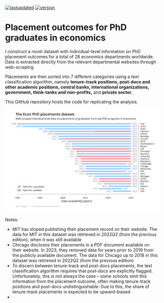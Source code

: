 
[![lastupdated](https://img.shields.io/badge/Last_updated-December_2023-blue.svg)](https://shields.io/)   [![version](https://img.shields.io/badge/version-2.0-orange.svg)](https://shields.io/)


# Placement outcomes for PhD graduates in economics

I construct a novel dataset with individual-level information on PhD placement outcomes for a total of 28 economics departments worldwide. Data is extracted directly from the relevant departmental websites through web-scraping.

Placements are then sorted into 7 different categories using a text classification algorithm, namely **tenure-track positions, 
post-docs and other academic positions, central banks, international organizations, government, think-tanks and non-profits,** and **private sector**.

This GitHub repository hosts the code for replicating the analysis. 

![Data availability](2_figures/data_availability.png)

Notes:
* MIT has stoped publishing their placement record on their website. The data for MIT in this dataset was retrieved in 2022Q2 (from the previous edition), when it was still available
* Chicago discloses their placements in a PDF document available on their website. In 2023, they removed data for years prior to 2019 from the publicly available document. The data for Chicago up to 2018 in this dataset was retrieved in 2022Q2 (from the previous edition)
* To discern between tenure-track and post-docs placements, the text classification algorithm requires that post-docs are explicitly flagged. Unfortunately, this is not always the case &ndash; some schools omit this information from the placement outcome, often making tenure-track positions and post-docs undistinguishable. Due to this, the share of tenure-track placements is expected to be upward-biased
* 

